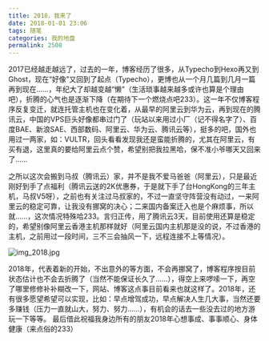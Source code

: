 ```yaml
---
title: 2018，我来了
date: 2018-01-01 23:06
tags: 随笔
categories: 我的地盘
permalink: 2508
---
```


2017已经越走越远了，过去的一年，博客经历了很多，从Typecho到Hexo再又到Ghost，现在“好像”又回到了起点（Typecho），更博也从一个月几篇到几月一篇再到现在……，年纪大了却越变越“懒”（生活琐事越来越多或许也算是个理由吧），折腾的心气也是逐渐下降（在期待下一个燃烧点吧233）。这一年不仅博客程序反复变迁，就连托管主机也在变化着，从最早的阿里云到华为云，再到现在的腾讯云，中国的VPS巨头好像都串过门了（玩站以来用过小厂（记不得名字了）、百度BAE、新浪SAE、西部数码、阿里云、华为云、腾讯云等），挺多的吧，国外也用过一两家，如：VULTR，回头看看发现我还是蛮能折腾的，尤其在阿里云，有买有退，这里真的要给阿里云点个赞，希望别把我拉黑哈，保不准小爷哪天又回来了……


<!--more-->


之所以这次会搬到马叔（腾讯云）家，并不是我不爱马爸爸（阿里云），只是最近刚好到手了点福利（腾讯云送的2K优惠券，于是就下手了台HongKong的三年主机，马叔V5呀），之前也有关注过马叔家的，不过一直坚守阵营没有动过，一来阿里云的稳定可靠，让我没有挪窝的决心；二来国内备案迁入也是个麻烦事，所以就……，这次情况特殊哈233。言归正传，用了腾讯云3天，目前使用还算是稳定的，希望别像阿里云香港主机那样就好（阿里云国内主机那是没的说，不过香港的主机，之前用过一段时间，三不三会抽风一下，远程连接不上等情况）。

![img_2018.jpg][1]

2018年，代表着新的开始，不出意外的等方面，不会再挪窝了，博客程序按目前状态估计也不会去折腾了（当然不能保证长久了……），得空上来啰嗦一下，再空了哪里修修补补糊改一下，网站、博客这点事目前看来也就这样了。2018年，还有很多愿望希望可以实现，比如：早点增驾成功，早点解决人生几大事，当然还要多赚钱（压力一直就山大，努力、努力……），有机会的话去一些没去过的地方游玩一下等等。
最后借此祝福我身边所有的朋友2018年心想事成、事事顺心、身体健康（来点俗的233）


  [1]: https://api.uu126.cn/usr/uploads/2018/01/2916618456.jpg?imageView2/2/w/1239/q/75/format/webp